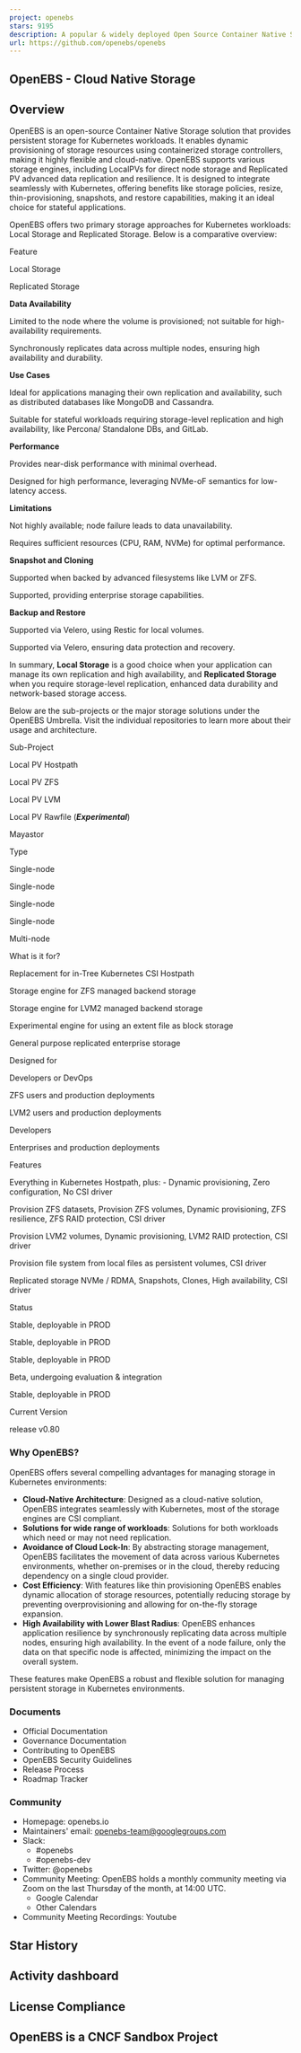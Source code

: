 ```yaml
---
project: openebs
stars: 9195
description: A popular & widely deployed Open Source Container Native Storage platform for Stateful Persistent Applications on Kubernetes.
url: https://github.com/openebs/openebs
---
```


OpenEBS - Cloud Native Storage
------------------------------

Overview
--------

OpenEBS is an open-source Container Native Storage solution that provides persistent storage for Kubernetes workloads. It enables dynamic provisioning of storage resources using containerized storage controllers, making it highly flexible and cloud-native. OpenEBS supports various storage engines, including LocalPVs for direct node storage and Replicated PV advanced data replication and resilience. It is designed to integrate seamlessly with Kubernetes, offering benefits like storage policies, resize, thin-provisioning, snapshots, and restore capabilities, making it an ideal choice for stateful applications.

OpenEBS offers two primary storage approaches for Kubernetes workloads: Local Storage and Replicated Storage. Below is a comparative overview:

Feature

Local Storage

Replicated Storage

**Data Availability**

Limited to the node where the volume is provisioned; not suitable for high-availability requirements.

Synchronously replicates data across multiple nodes, ensuring high availability and durability.

**Use Cases**

Ideal for applications managing their own replication and availability, such as distributed databases like MongoDB and Cassandra.

Suitable for stateful workloads requiring storage-level replication and high availability, like Percona/ Standalone DBs, and GitLab.

**Performance**

Provides near-disk performance with minimal overhead.

Designed for high performance, leveraging NVMe-oF semantics for low-latency access.

**Limitations**

Not highly available; node failure leads to data unavailability.

Requires sufficient resources (CPU, RAM, NVMe) for optimal performance.

**Snapshot and Cloning**

Supported when backed by advanced filesystems like LVM or ZFS.

Supported, providing enterprise storage capabilities.

**Backup and Restore**

Supported via Velero, using Restic for local volumes.

Supported via Velero, ensuring data protection and recovery.

In summary, **Local Storage** is a good choice when your application can manage its own replication and high availability, and **Replicated Storage** when you require storage-level replication, enhanced data durability and network-based storage access.

Below are the sub-projects or the major storage solutions under the OpenEBS Umbrella. Visit the individual repositories to learn more about their usage and architecture.

Sub-Project

Local PV Hostpath

Local PV ZFS

Local PV LVM

Local PV Rawfile (_**Experimental**_)

Mayastor

Type

Single-node

Single-node

Single-node

Single-node

Multi-node

What is it for?

Replacement for in-Tree Kubernetes CSI Hostpath

Storage engine for ZFS managed backend storage

Storage engine for LVM2 managed backend storage

Experimental engine for using an extent file as block storage

General purpose replicated enterprise storage

Designed for

Developers or DevOps

ZFS users and production deployments

LVM2 users and production deployments

Developers

Enterprises and production deployments

Features

Everything in Kubernetes Hostpath, plus: - Dynamic provisioning, Zero configuration, No CSI driver

Provision ZFS datasets, Provision ZFS volumes, Dynamic provisioning, ZFS resilience, ZFS RAID protection, CSI driver

Provision LVM2 volumes, Dynamic provisioning, LVM2 RAID protection, CSI driver

Provision file system from local files as persistent volumes, CSI driver

Replicated storage NVMe / RDMA, Snapshots, Clones, High availability, CSI driver

Status

Stable, deployable in PROD

Stable, deployable in PROD

Stable, deployable in PROD

Beta, undergoing evaluation & integration

Stable, deployable in PROD

Current Version

release v0.80

### Why OpenEBS?

OpenEBS offers several compelling advantages for managing storage in Kubernetes environments:

-   **Cloud-Native Architecture**: Designed as a cloud-native solution, OpenEBS integrates seamlessly with Kubernetes, most of the storage engines are CSI compliant.
-   **Solutions for wide range of workloads**: Solutions for both workloads which need or may not need replication.
-   **Avoidance of Cloud Lock-In**: By abstracting storage management, OpenEBS facilitates the movement of data across various Kubernetes environments, whether on-premises or in the cloud, thereby reducing dependency on a single cloud provider.
-   **Cost Efficiency**: With features like thin provisioning OpenEBS enables dynamic allocation of storage resources, potentially reducing storage by preventing overprovisioning and allowing for on-the-fly storage expansion.
-   **High Availability with Lower Blast Radius**: OpenEBS enhances application resilience by synchronously replicating data across multiple nodes, ensuring high availability. In the event of a node failure, only the data on that specific node is affected, minimizing the impact on the overall system.

These features make OpenEBS a robust and flexible solution for managing persistent storage in Kubernetes environments.

### Documents

-   Official Documentation
-   Governance Documentation
-   Contributing to OpenEBS
-   OpenEBS Security Guidelines
-   Release Process
-   Roadmap Tracker

### Community

-   Homepage: openebs.io
-   Maintainers' email: openebs-team@googlegroups.com
-   Slack:
    -   #openebs
    -   #openebs-dev
-   Twitter: @openebs
-   Community Meeting: OpenEBS holds a monthly community meeting via Zoom on the last Thursday of the month, at 14:00 UTC.
    -   Google Calendar
    -   Other Calendars
-   Community Meeting Recordings: Youtube

Star History
------------

Activity dashboard
------------------

License Compliance
------------------

OpenEBS is a CNCF Sandbox Project
---------------------------------
